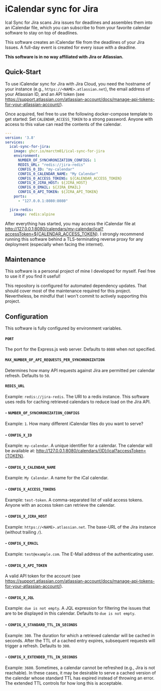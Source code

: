 # iCalendar sync for Jira
Ical Sync for Jira scans Jira issues for deadlines and assembles them into an iCalendar file,
which you can subscribe to from your favorite calendar software to stay on top of deadlines.

This software creates an iCalendar file from the deadlines of your Jira Issues.
A full-day event is created for every issue with a deadline.

**This software is in no way affiliated with Jira or Atlassian.**

## Quick-Start
To use iCalendar sync for Jira with Jira Cloud, you need the hostname of your instance 
(e.g., `https://<NAME>.atlassian.net`), the email address of your Atlassian ID,
and an API token (see https://support.atlassian.com/atlassian-account/docs/manage-api-tokens-for-your-atlassian-account/).

Once acquired, feel free to use the following docker-compose template to get started:
Set `CALENDAR_ACCESS_TOKEN` to a strong password. Anyone with access to this value can read the 
contents of the calendar.

```yml
---
version: '3.8'
services:
  ical-sync-for-jira:
    image: ghcr.io/marctm01/ical-sync-for-jira
    environment:
      NUMBER_OF_SYNCHRONIZATION_CONFIGS: 1
      REDIS_URL: "redis://jira-redis"
      CONFIG_0_ID: "my-calendar"
      CONFIG_0_CALENDAR_NAME: "My Calendar"
      CONFIG_0_ACCESS_TOKENS: ${CALENDAR_ACCESS_TOKEN}
      CONFIG_0_JIRA_HOST: ${JIRA_HOST}
      CONFIG_0_EMAIL: ${JIRA_EMAIL}
      CONFIG_0_API_TOKEN: ${JIRA_API_TOKEN}
    ports:
      - "127.0.0.1:8080:8080"

  jira-redis:
    image: redis:alpine
```

After everything has started, you may access the iCalendar file at 
http://127.0.0.1:8080/calendars/my-calendar/ical?accessToken=${CALENDAR_ACCESS_TOKEN}.
I strongly recommend running this software behind a TLS-terminating reverse proxy for any deployment 
(especially when facing the internet).

## Maintenance
This software is a personal project of mine I developed for myself. Feel free to use it if you find it useful!

This repository is configured for automated dependency updates. That should cover most of the maintenance required for this project.
Nevertheless, be mindful that I won't commit to actively supporting this project.

## Configuration
This software is fully configured by environment variables.

#### `PORT`

The port for the Express.js web server. Defaults to `8080` when not specified.

#### `MAX_NUMBER_OF_API_REQUESTS_PER_SYNCHRONIZATION`

Determines how many API requests against Jira are permitted per calendar refresh. Defaults to `50`.

#### `REDIS_URL`
Example: `redis://jira-redis`.
The URI to a redis instance. This software uses redis for caching retrieved calendars to reduce load on the Jira API.

#### - `NUMBER_OF_SYNCHRONIZATION_CONFIGS`
Example: `1`. How many different iCalendar files do you want to serve?

#### - `CONFIG_X_ID`
Example: `my-calendar`. A unique identifier for a calendar. 
The calendar will be available at: http://127.0.0.1:8080/calendars/{ID}/ical?accessToken={TOKEN}.

#### - `CONFIG_X_CALENDAR_NAME`
Example: `My Calendar`. A name for the iCal calendar.

#### - `CONFIG_X_ACCESS_TOKENS`
Example: `test-token`. A comma-separated list of valid access tokens.
Anyone with an access token can retrieve the calendar.

#### - `CONFIG_X_JIRA_HOST`
Example: `https://<NAME>.atlassian.net`. The base-URL of the Jira instance (without trailing `/`).

#### - `CONFIG_X_EMAIL`
Example: `test@example.com`. The E-Mail address of the authenticating user.

#### - `CONFIG_X_API_TOKEN`
A valid API token for the account 
(see https://support.atlassian.com/atlassian-account/docs/manage-api-tokens-for-your-atlassian-account/).

#### - `CONFIG_X_JQL`
Example: `due is not empty`. A JQL expression for filtering the issues that are to be displayed in this calendar.
Defaults to `due is not empty`.

#### - `CONFIG_X_STANDARD_TTL_IN_SECONDS`
Example: `300`. The duration for which a retrieved calendar will be cached in seconds.
After the TTL of a cached entry expires, subsequent requests will trigger a refresh. Defaults to `300`.

#### - `CONFIG_X_EXTENDED_TTL_IN_SECONDS`
Example: `3600`. Sometimes, a calendar cannot be refreshed (e.g., Jira is not reachable).
In these cases, it may be desirable to serve a cached version of the calendar whose standard TTL has expired
instead of throwing an error. The extended TTL controls for how long this is acceptable.